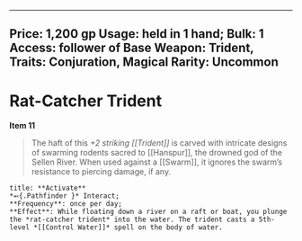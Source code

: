 
---
Price: 1,200 gp
Usage: held in 1 hand;
Bulk: 1
Access: follower of
Base Weapon: Trident,
Traits: Conjuration, Magical
Rarity: Uncommon
---

# Rat-Catcher Trident

**Item 11**

> The haft of this *+2 striking [[Trident]]* is carved with intricate designs of swarming rodents sacred to [[Hanspur]], the drowned god of the Sellen River. When used against a [[Swarm]], it ignores the swarm’s resistance to piercing damage, if any.

```ad-embed-ability
title: **Activate**
*⬻{.Pathfinder }* Interact; 
**Frequency**: once per day;
**Effect**: While floating down a river on a raft or boat, you plunge the *rat-catcher trident* into the water. The trident casts a 5th-level *[[Control Water]]* spell on the body of water.

```
